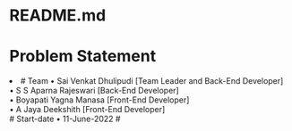# README.md
# Problem Statement 
<li>
# Team 
• Sai Venkat Dhulipudi  [Team Leader and Back-End Developer]</br>
• S S Aparna Rajeswari  [Back-End Developer]</br>
• Boyapati Yagna Manasa [Front-End Developer]</br>
• A Jaya Deekshith      [Front-End Developer]</br>
# Start-date
• 11-June-2022
# 
